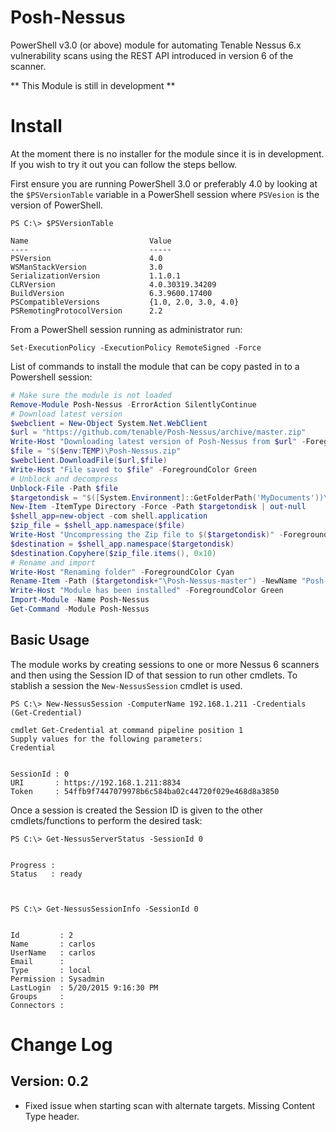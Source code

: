 # Posh-Nessus
PowerShell v3.0 (or above) module for automating Tenable Nessus 6.x vulnerability scans using the REST API introduced in version 6 of the scanner.

** This Module is still in development **

# Install

At the moment there is no installer for the module since it is in development. If you wish to try it out you can follow the steps bellow.

First ensure you are running PowerShell 3.0 or preferably 4.0 by looking at the `$PSVersionTable` variable in a PowerShell session where `PSVesion` is the version of PowerShell.

```
PS C:\> $PSVersionTable

Name                           Value
----                           -----
PSVersion                      4.0
WSManStackVersion              3.0
SerializationVersion           1.1.0.1
CLRVersion                     4.0.30319.34209
BuildVersion                   6.3.9600.17400
PSCompatibleVersions           {1.0, 2.0, 3.0, 4.0}
PSRemotingProtocolVersion      2.2

```

From a PowerShell session running as administrator run:
```
Set-ExecutionPolicy -ExecutionPolicy RemoteSigned -Force
```
List of commands to install the module that can be copy pasted in to a Powershell session:

```PowerShell
# Make sure the module is not loaded
Remove-Module Posh-Nessus -ErrorAction SilentlyContinue
# Download latest version
$webclient = New-Object System.Net.WebClient
$url = "https://github.com/tenable/Posh-Nessus/archive/master.zip"
Write-Host "Downloading latest version of Posh-Nessus from $url" -ForegroundColor Cyan
$file = "$($env:TEMP)\Posh-Nessus.zip"
$webclient.DownloadFile($url,$file)
Write-Host "File saved to $file" -ForegroundColor Green
# Unblock and decompress
Unblock-File -Path $file
$targetondisk = "$([System.Environment]::GetFolderPath('MyDocuments'))\WindowsPowerShell\Modules"
New-Item -ItemType Directory -Force -Path $targetondisk | out-null
$shell_app=new-object -com shell.application
$zip_file = $shell_app.namespace($file)
Write-Host "Uncompressing the Zip file to $($targetondisk)" -ForegroundColor Cyan
$destination = $shell_app.namespace($targetondisk)
$destination.Copyhere($zip_file.items(), 0x10)
# Rename and import
Write-Host "Renaming folder" -ForegroundColor Cyan
Rename-Item -Path ($targetondisk+"\Posh-Nessus-master") -NewName "Posh-Nessus" -Force
Write-Host "Module has been installed" -ForegroundColor Green
Import-Module -Name Posh-Nessus
Get-Command -Module Posh-Nessus
``` 

## Basic Usage
The module works by creating sessions to one or more Nessus 6 scanners and then using the Session ID of that session to run other cmdlets. To stablish a session the `New-NessusSession` cmdlet is used.

```
PS C:\> New-NessusSession -ComputerName 192.168.1.211 -Credentials (Get-Credential)

cmdlet Get-Credential at command pipeline position 1
Supply values for the following parameters:
Credential


SessionId : 0
URI       : https://192.168.1.211:8834
Token     : 54ffb9f7447079978b6c584ba02c44720f029e468d8a3850

```

Once a session is created the Session ID is given to the other cmdlets/functions to perform the desired task:
```
PS C:\> Get-NessusServerStatus -SessionId 0


Progress :
Status   : ready



PS C:\> Get-NessusSessionInfo -SessionId 0


Id         : 2
Name       : carlos
UserName   : carlos
Email      :
Type       : local
Permission : Sysadmin
LastLogin  : 5/20/2015 9:16:30 PM
Groups     :
Connectors :

```

# Change Log

## Version: 0.2

* Fixed issue when starting scan with alternate targets. Missing Content Type header.